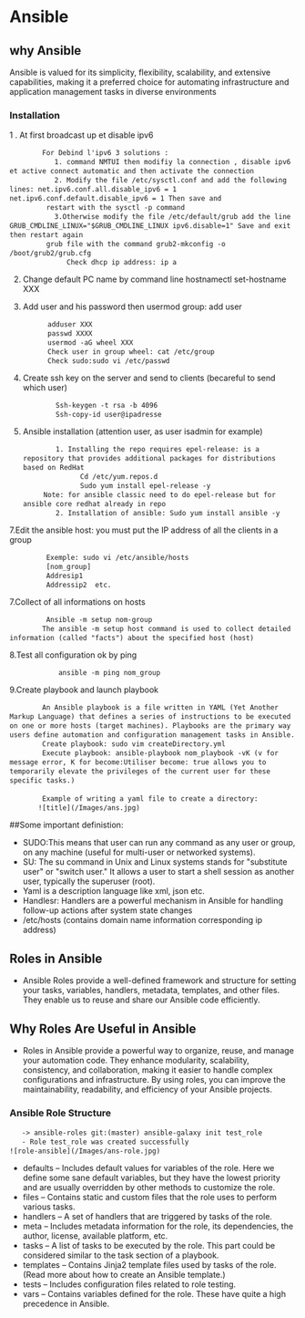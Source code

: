 # Ansible
## why Ansible 
 Ansible is valued for its simplicity, flexibility, scalability, and extensive capabilities, making it a preferred choice for automating infrastructure and application management tasks in diverse environments
### Installation
1 . At first broadcast up et disable ipv6

            For Debind l'ipv6 3 solutions : 
               1. command NMTUI then modifiy la connection , disable ipv6 et active connect automatic and then activate the connection
               2. Modify the file /etc/sysctl.conf and add the following lines: net.ipv6.conf.all.disable_ipv6 = 1 net.ipv6.conf.default.disable_ipv6 = 1 Then save and   
             restart with the sysctl -p command
               3.Otherwise modify the file /etc/default/grub add the line GRUB_CMDLINE_LINUX="$GRUB_CMDLINE_LINUX ipv6.disable=1" Save and exit then restart again 
             grub file with the command grub2-mkconfig -o /boot/grub2/grub.cfg
                  Check dhcp ip address: ip a
2. Change default PC name by command line hostnamectl set-hostname XXX
3. Add user and his password then usermod group: add user

             adduser XXX
             passwd XXXX
             usermod -aG wheel XXX
             Check user in group wheel: cat /etc/group
             Check sudo:sudo vi /etc/passwd
4. Create ssh key on the server and send to clients (becareful to send which user)

               Ssh-keygen -t rsa -b 4096
               Ssh-copy-id user@ipadresse
6. Ansible installation (attention user, as user isadmin for example)

               1. Installing the repo requires epel-release: is a repository that provides additional packages for distributions based on RedHat
                     Cd /etc/yum.repos.d
                     Sudo yum install epel-release -y
            Note: for ansible classic need to do epel-release but for ansible core redhat already in repo
               2. Installation of ansible: Sudo yum install ansible -y
7.Edit the ansible host: you must put the IP address of all the clients in a group

             Exemple: sudo vi /etc/ansible/hosts
             [nom_group]
             Addresip1
             Addressip2  etc.
7.Collect of all informations on hosts

             Ansible -m setup nom-group
            The ansible -m setup host command is used to collect detailed information (called "facts") about the specified host (host)
8.Test all configuration ok by ping

                ansible -m ping nom_group
9.Create playbook and launch playbook

            An Ansible playbook is a file written in YAML (Yet Another Markup Language) that defines a series of instructions to be executed on one or more hosts (target machines). Playbooks are the primary way users define automation and configuration management tasks in Ansible.
            Create playbook: sudo vim createDirectory.yml
            Execute playbook: ansible-playbook nom_playbook -vK (v for message error, K for become:Utiliser become: true allows you to temporarily elevate the privileges of the current user for these specific tasks.)
            
            Example of writing a yaml file to create a directory:
           ![title](/Images/ans.jpg)

##Some important definistion:
- SUDO:This means that user can run any command as any user or group, on any machine (useful for multi-user or networked systems).
- SU: The su command in Unix and Linux systems stands for "substitute user" or "switch user." It allows a user to start a shell session as another user, typically the superuser (root).
- Yaml is a description language like xml, json etc.
- Handlesr: Handlers are a powerful mechanism in Ansible for handling follow-up actions after system state changes
- /etc/hosts (contains domain name information corresponding ip address)


## Roles in Ansible
- Ansible Roles provide a well-defined framework and structure for setting your tasks, variables, handlers, metadata, templates, and other files. They enable us to reuse and share our Ansible code efficiently.
## Why Roles Are Useful in Ansible
- Roles in Ansible provide a powerful way to organize, reuse, and manage your automation code. They enhance modularity, scalability, consistency, and collaboration, making it easier to handle complex configurations and infrastructure. By using roles, you can improve the maintainability, readability, and efficiency of your Ansible projects.

### Ansible Role Structure
       
       -> ansible-roles git:(master) ansible-galaxy init test_role
       - Role test_role was created successfully
    ![role-ansible](/Images/ans-role.jpg)
  - defaults –  Includes default values for variables of the role. Here we define some sane default variables, but they have the lowest priority and are usually overridden by other methods to customize the role.
  - files  – Contains static and custom files that the role uses to perform various tasks.
  - handlers – A set of handlers that are triggered by tasks of the role. 
  - meta – Includes metadata information for the role, its dependencies, the author, license, available platform, etc.
  - tasks – A list of tasks to be executed by the role. This part could be considered similar to the task section of a playbook.
  - templates – Contains Jinja2 template files used by tasks of the role. (Read more about how to create an Ansible template.)
  - tests – Includes configuration files related to role testing.
  - vars – Contains variables defined for the role. These have quite a high precedence in Ansible.
